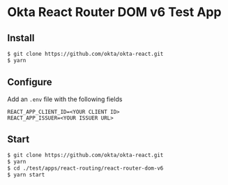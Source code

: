 # Okta React Router DOM v6 Test App

## Install
```bash
$ git clone https://github.com/okta/okta-react.git
$ yarn
```

## Configure
Add an `.env` file with the following fields
```
REACT_APP_CLIENT_ID=<YOUR CLIENT ID>
REACT_APP_ISSUER=<YOUR ISSUER URL>
```

## Start
```bash
$ git clone https://github.com/okta/okta-react.git
$ yarn
$ cd ./test/apps/react-routing/react-router-dom-v6
$ yarn start
```
